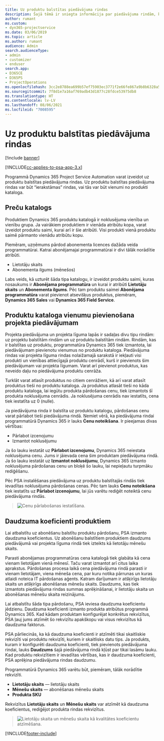 ```yaml
---
title: Uz produktu balstītas piedāvājuma rindas
description: Šajā tēmā ir sniegta informācija par piedāvājuma rindām, kuras ir balstītas uz produktu.
author: rumant
ms.custom:
- dyn365-projectservice
ms.date: 03/06/2019
ms.topic: article
ms.author: rumant
audience: Admin
search.audienceType:
- admin
- customizer
- enduser
search.app:
- D365CE
- D365PS
- ProjectOperations
ms.openlocfilehash: 3cc2e8788ea699b57ef75903ec3771f2e66fe867a9b8b6328a55b484eb13ede4
ms.sourcegitcommit: 7f8d1e7a16af769adb43d1877c28fdce53975db8
ms.translationtype: HT
ms.contentlocale: lv-LV
ms.lasthandoff: 08/06/2021
ms.locfileid: "7008595"
---
```

# <a name="product-based-quote-lines"></a>Uz produktu balstītas piedāvājuma rindas

[!include [banner](../includes/psa-now-project-operations.md)]

[!INCLUDE[cc-applies-to-psa-app-3.x](../includes/cc-applies-to-psa-app-3x.md)]


Programmā Dynamics 365 Project Service Automation varat izveidot uz produktu balstītas piedāvājuma rindas. Uz produktu balstītas piedāvājuma rindas var būt “ierakstāmas” rindas, vai tās var būt vienumi no produkti kataloga.

## <a name="product-catalog"></a>Preču katalogs

Produktiem Dynamics 365 produktu katalogā ir noklusējuma vienība un vienību grupa. Ja vairākiem produktiem ir vienāda atribūtu kopa, varat izveidot produktu saimi, kurai arī ir šie atribūti. Visi produkti vienā produktu saimē pārmanto vienādu atribūtu kopu.

Piemēram, uzņēmums pārdod abonementa licences dažāda veida programmatūrai. Katrai abonējamajai programmatūrai ir divi tālāk norādītie atribūti.

- Lietotāju skaits 
- Abonementa ilgums (mēnešos)

Labs veids, kā uzturēt šāda tipa katalogu, ir izveidot produktu saimi, kuras nosaukums ir **Abonējama programmatūra** un kurai ir atribūti **Lietotāju skaits** un **Abonementa ilgums**. Pēc tam produktu saimei **Abonējama programmatūra** varat pievienot atsevišķus produktus, piemēram, **Dynamics 365 Sales** vai **Dynamics 365 Field Service**.

## <a name="adding-product-catalog-items-to-a-project-quote"></a>Produktu kataloga vienumu pievienošana projekta piedāvājumam

Projekta piedāvājuma un projekta līguma lapās ir sadaļas divu tipu rindām: uz projektu balstītām rindām un uz produktu balstītām rindām. Rindām, kas ir balstītas uz produktu, programmatūra Dynamics 365 tiek izmantota, lai piedāvājumam pievienotu vienumus no produktu kataloga. Piedāvājuma rindas vai projekta līguma rindas nolaižamajā sarakstā ir iekļauti visi produkti un vienības attiecīgajā produktu cenrādī, kurš ir pievienots šim piedāvājumam vai projekta līgumam. Varat arī pievienot produktus, kas neveido daļu no piedāvājuma produktu cenrāža.

Turklāt varat atlasīt produktus no citiem cenrāžiem, kā arī varat atlasīt produktus tieši no produktu kataloga. Ja produktus atlasāt tieši no kāda produktu kataloga, lai iegūtu produkta pārdošanas cenu, tiek izmantots šī produkta noklusējuma cenrādis. Ja noklusējuma cenrādis nav iestatīts, cena tiek iestatīta uz 0 (nulle).

Ja piedāvājuma rinda ir balstīta uz produktu katalogu, pārdošanas cenu varat pārlabot tieši piedāvājuma rindā. Ņemiet vērā, ka piedāvājuma rindai programmatūrā Dynamics 365 ir lauks **Cenu noteikšana**. Ir pieejamas divas vērtības:

- Pārlabot izcenojumu  
- Izmantot noklusējumu

Ja šo lauku iestatāt uz **Pārlabot izcenojumu**, Dynamics 365 neiestata noklusējuma cenu. Jums ir jāievada cena šim produktam piedāvājuma rindā. Ja šo lauku iestatāt uz **Izmantot noklusējumu**, Dynamics 365 izmanto noklusējuma pārdošanas cenu un bloķē šo lauku, lai nepieļautu turpmāku rediģēšanu.

Pēc PSA instalēšanas piedāvājuma uz produktu balstītajās rindās tiek ievadītas noklusējuma pārdošanas cenas. Pēc tam lauks **Cenu noteikšana** tiek iestatīts uz **Pārlabot izcenojumu**, lai jūs varētu rediģēt noteiktā cenu piedāvājuma rindās.

> ![Cenu pārlabošanas iestatīšana.](media/basic-guide-10.png)
 
## <a name="quantity-factors-for-products"></a>Daudzuma koeficienti produktiem

Lai atbalstītu uz abonēšanu balstītu produktu pārdošanu, PSA izmanto daudzuma koeficientus. Uz abonēšanu balstītiem produktiem daudzums piedāvājumā vai projekta līguma rindā tiek izteikts kā lietotāju mēnešu skaits.

Parasti abonējamas programmatūras cena katalogā tiek glabāta kā cena vienam lietotājam vienā mēnesī. Taču varat izmantot arī citus laika aprakstus. Pārdošanas procesa laikā cena piedāvājuma rindā parasti ir vienam lietotājam, viena mēneša cena, par kuru notika pārrunas un kuras atlaidi noteica IT pārdošanas aģents. Katram darījumam ir atšķirīgs lietotāju skaits un atšķirīgs abonēšanas mēnešu skaits. Daudzums, kas tiek izmantots piedāvājuma rindas summas aprēķināšanai, ir lietotāju skaita un abonēšanas mēnešu skaita reizinājums.

Lai atbalstītu šāda tipa pārdošanu, PSA ieviesa daudzuma koeficientu jēdzienu. Daudzuma koeficienti izmanto produkta atribūtus programmā Dynamics 365. Kad kādam produktam konfigurējat konkrētus rekvizītus, PSA ļauj jums atzīmēt šo rekvizītu apakškopu vai visus rekvizītus kā daudzuma faktorus.

PSA pārliecinās, ka kā daudzuma koeficienti ir atzīmēti tikai skaitliskie rekvizīti vai produktu rekvizīti, kuriem ir skaitlisks datu tips. Ja produkts, kuram ir konfigurēti daudzuma koeficienti, tiek pievienots piedāvājuma rindai, lauks **Daudzums** šajā piedāvājuma rindā kļūst par tikai lasāmu lauku. Kad produktu rekvizītiem ir ievadītas vērtības, kas ir daudzuma koeficienti, PSA aprēķina piedāvājuma rindas daudzumu.

Programmatūrā Dynamics 365 varētu būt, piemēram, tālāk norādītie rekvizīti. 

- **Lietotāju skaits** — lietotāju skaits 
- **Mēnešu skaits** — abonēšanas mēnešu skaits
- **Produkta SKU** 

Rekvizītus **Lietotāju skaits** un **Mēnešu skaits** var atzīmēt kā daudzuma koeficientus, rediģējot produkta rindas rekvizītus. 

> ![Lietotāju skaita un mēnešu skaita kā kvalitātes koeficientu atzīmēšana.](media/basic-guide-11.png)
 


[!INCLUDE[footer-include](../includes/footer-banner.md)]